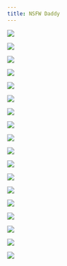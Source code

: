 ```yaml
---
title: NSFW Daddy
---
```

<!-- <video src="" controls autoplay> -->

![](https://i.imgur.com/LU03WMp.jpg)

![](https://i.imgur.com/ijxejIK.png)

<!-- <video src="https://video.twimg.com/tweet_video/ExcN_6zWgAM8dzw.mp4" controls> -->

![](https://i.imgur.com/Gfh9WwV.png)

![](https://i.imgur.com/1VZgOkx.jpg)

![](https://i.imgur.com/6nLOdDu.jpg)

<!-- <video src="https://video.twimg.com/tweet_video/ExLhJTzU8Ac8STY.mp4" controls> -->

![](https://i.imgur.com/HT8ZUBx.jpg)

![](https://i.imgur.com/6Uvms4i.jpg)

![](https://i.imgur.com/ddR4Wji.jpg)

![](https://i.imgur.com/gcCiK50.jpg)

![](https://i.imgur.com/IzUk1eZ.jpg)

![](https://i.imgur.com/42MAD9Q.jpg)

![](https://i.imgur.com/dHSbZKv.jpg)

![](https://i.imgur.com/jl7TqyC.jpg)

<!-- <video src="https://video.twimg.com/ext_tw_video/1371594727460511745/pu/vid/640x640/Isacn23C6RjrDcoQ.mp4?tag=12" controls> -->

![](https://i.imgur.com/6gQ6bWd.jpg)

<!-- <video src="https://video.twimg.com/tweet_video/EwVdg51XAAAhV6_.mp4" controls> -->

![](https://i.imgur.com/yI8WIq9.jpg)

![](https://i.imgur.com/c3HUrp9.jpg)

![](https://i.imgur.com/y4yKplV.png)

<!-- <video src="https://video.twimg.com/ext_tw_video/1369899557048422405/pu/vid/1280x720/0ioQzWqmhiHYCwED.mp4?tag=12" controls> -->

![](https://i.imgur.com/fkYOrgH.jpg)

